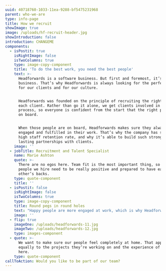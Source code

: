 ```yaml
---
uuid: 40718760-1033-11ea-9288-bf5475231968
parent: who-we-are
type: info-page
title: How we recruit
showImage: true
image: /uploads/hf-recruit-header.jpg
showIntroduction: false
introduction: CHANGEME
components:
  - isPostit: true
    isRightImage: false
    isTwoColumns: true
    type: image-copy-component
    title: 'To do the best work, you need the best people'
    text: >-
      Headforwards is a software business. But first and foremost, it’s a people
      business. That’s why Headforwards is always looking for the perfect fit –
      for our clients and for our culture.


      Headforwards was founded on the principle of recruiting the right team for
      each client. Rather than go it alone, we get clients involved in the
      process, so everyone is confident from the start that the right people are
      on board.


      When those people are on board, Headforwards makes sure they always feel
      engaged and fulfilled in their work. That’s why the company has such a
      high staff retention rate, and why it’s able to build such strong and
      lasting partnerships with clients.
    image: ''
  - jobTitle: Recruitment and Talent Specialist
    name: Marie Ashton
    quote: >-
      There are no egos here. Team fit is the most important thing, so the
      people we hire need to be really positive and prepared to have each
      other’s backs.
    type: quote-component
    title: ''
  - isPostit: false
    isRightImage: false
    isTwoColumns: true
    type: image-copy-component
    title: Round pegs in round holes
    text: "Happy people are more engaged at work, which is why Headforwards places so much emphasis on ensuring its staff, and the people around them, are well looked after. \r\n\nThat’s one reason you’re more likely to see Headforwards employees at one of the company’s many social events than burning the midnight oil. And it’s why Headforwards goes above and beyond to help its people feel right at home when relocating to Cornwall.    \n\n\rIt’s all about doing valuable work, in a beautiful place, for appreciative clients. With a ready-made social life just waiting to be enjoyed."
    image: ''
  - flip: true
    imageOne: /uploads/headforwards-11.jpg
    imageTwo: /uploads/headforwards-12.jpg
    type: images-component
  - quote: >-
      We want to make sure our people feel completely at home. That applies
      equally to the projects they’re working on and the experience of being
      here.
    type: quote-component
callToAction: Would you like to be part of our team?
---
```


